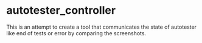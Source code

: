 # autotester_controller
This is an attempt to create a tool that communicates the state of autotester like end of tests or error by comparing the screenshots.
